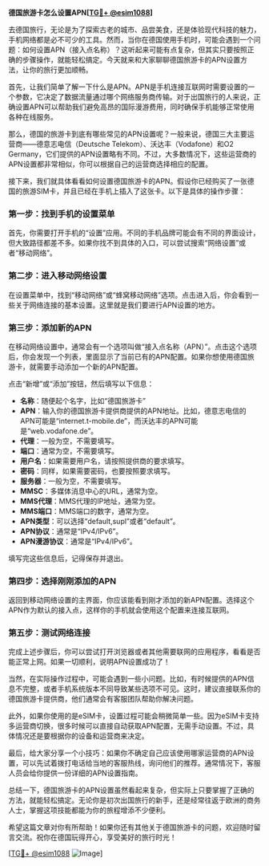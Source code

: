 **德国旅游卡怎么设置APN[[TG💪+ @esim1088](https://t.me/s/esim1088)]**

去德国旅行，无论是为了探索古老的城市、品尝美食，还是体验现代科技的魅力，手机网络都是必不可少的工具。然而，当你在德国使用手机时，可能会遇到一个问题：如何设置APN（接入点名称）？这听起来可能有点复杂，但其实只要按照正确的步骤操作，就能轻松搞定。今天就来和大家聊聊德国旅游卡的APN设置方法，让你的旅行更加顺畅。

首先，让我们简单了解一下什么是APN。APN是手机连接互联网时需要设置的一个参数，它决定了数据流量通过哪个网络服务商传输。对于出国旅行的人来说，正确设置APN可以帮助我们避免高昂的国际漫游费用，同时确保手机能够正常使用各种在线服务。

那么，德国的旅游卡到底有哪些常见的APN设置呢？一般来说，德国三大主要运营商——德意志电信（Deutsche Telekom）、沃达丰（Vodafone）和O2 Germany，它们提供的APN设置略有不同。不过，大多数情况下，这些运营商的APN设置都非常相似，你可以根据自己的运营商选择相应的配置。

接下来，我们就具体看看如何设置德国旅游卡的APN。假设你已经购买了一张德国的旅游SIM卡，并且已经在手机上插入了这张卡。以下是具体的操作步骤：

### 第一步：找到手机的设置菜单

首先，你需要打开手机的“设置”应用。不同的手机品牌可能会有不同的界面设计，但大致路径都差不多。如果你找不到具体的入口，可以尝试搜索“网络设置”或者“移动网络”。

### 第二步：进入移动网络设置

在设置菜单中，找到“移动网络”或“蜂窝移动网络”选项。点击进入后，你会看到一些关于网络连接的基本设置。这里就是我们要进行APN设置的地方。

### 第三步：添加新的APN

在移动网络设置中，通常会有一个选项叫做“接入点名称（APN）”。点击这个选项后，你会发现一个列表，里面显示了当前已有的APN配置。如果你想使用德国旅游卡，就需要手动添加一个新的APN配置。

点击“新增”或“添加”按钮，然后填写以下信息：

- **名称**：随便起个名字，比如“德国旅游卡”
- **APN**：输入你的德国旅游卡提供商提供的APN地址。比如，德意志电信的APN可能是“internet.t-mobile.de”，而沃达丰的APN可能是“web.vodafone.de”。
- **代理**：一般为空，不需要填写。
- **端口**：通常为空，不需要填写。
- **用户名**：如果需要用户名，请按照提供商的要求填写。
- **密码**：同样，如果需要密码，也要按照要求填写。
- **服务器**：一般为空，不需要填写。
- **MMSC**：多媒体消息中心的URL，通常为空。
- **MMS代理**：MMS代理的IP地址，通常为空。
- **MMS端口**：MMS端口的数字，通常为空。
- **APN类型**：可以选择“default,supl”或者“default”。
- **APN协议**：通常是“IPv4/IPv6”。
- **APN漫游协议**：通常是“IPv4/IPv6”。

填写完这些信息后，记得保存并退出。

### 第四步：选择刚刚添加的APN

返回到移动网络设置的主界面，你应该能看到刚才添加的新APN配置。选择这个APN作为默认的接入点，这样你的手机就会使用这个配置来连接互联网。

### 第五步：测试网络连接

完成上述步骤后，你可以尝试打开浏览器或者其他需要联网的应用程序，看看是否能正常上网。如果一切顺利，说明APN设置成功了！

当然，在实际操作过程中，可能会遇到一些小问题。比如，有时候提供的APN信息不完整，或者手机系统版本不同导致某些选项不可见。这时，建议直接联系你的德国旅游卡提供商，他们通常会有客服团队帮助你解决问题。

此外，如果你使用的是eSIM卡，设置过程可能会稍微简单一些。因为eSIM卡支持多运营商切换，很多时候可以直接自动获取APN配置，无需手动设置。不过，具体情况还是要根据你的设备和运营商来决定。

最后，给大家分享一个小技巧：如果你不确定自己应该使用哪家运营商的APN设置，可以先试着拨打电话给当地的客服热线，询问他们的推荐。通常情况下，客服人员会给你提供一份详细的APN设置指南。

总结一下，德国旅游卡的APN设置虽然看起来复杂，但实际上只要掌握了正确的方法，就能轻松搞定。无论你是初次出国旅行的新手，还是经常往返于欧洲的商务人士，掌握这项技能都能为你的旅程增添不少便利。

希望这篇文章对你有所帮助！如果你还有其他关于德国旅游卡的问题，欢迎随时留言交流。祝你在德国玩得开心，享受美好的旅行时光！

[[TG💪+ @esim1088](https://t.me/s/esim1088) ![Image](https://i.postimg.cc/4NQfJmqS/Snipaste-2025-05-13-00-14-12.png)]